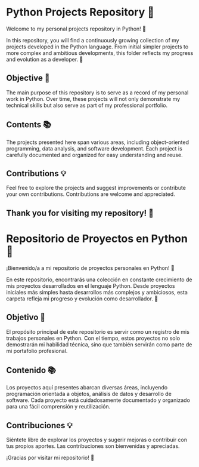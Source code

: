 # Python Projects Repository 🐍

Welcome to my personal projects repository in Python! 🚀

In this repository, you will find a continuously growing collection of my projects developed in the Python language. From initial simpler projects to more complex and ambitious developments, this folder reflects my progress and evolution as a developer. 🌱

## Objective 🎯

The main purpose of this repository is to serve as a record of my personal work in Python. Over time, these projects will not only demonstrate my technical skills but also serve as part of my professional portfolio.

## Contents 📚

The projects presented here span various areas, including object-oriented programming, data analysis, and software development. Each project is carefully documented and organized for easy understanding and reuse.

## Contributions 💡

Feel free to explore the projects and suggest improvements or contribute your own contributions. Contributions are welcome and appreciated.

Thank you for visiting my repository! 🙏
---
# Repositorio de Proyectos en Python 🐍

¡Bienvenido/a a mi repositorio de proyectos personales en Python! 🚀

En este repositorio, encontrarás una colección en constante crecimiento de mis proyectos desarrollados en el lenguaje Python. Desde proyectos iniciales más simples hasta desarrollos más complejos y ambiciosos, esta carpeta refleja mi progreso y evolución como desarrollador. 🌱

## Objetivo 🎯

El propósito principal de este repositorio es servir como un registro de mis trabajos personales en Python. Con el tiempo, estos proyectos no solo demostrarán mi habilidad técnica, sino que también servirán como parte de mi portafolio profesional.

## Contenido 📚

Los proyectos aquí presentes abarcan diversas áreas, incluyendo programación orientada a objetos, análisis de datos y desarrollo de software. Cada proyecto está cuidadosamente documentado y organizado para una fácil comprensión y reutilización.

## Contribuciones 💡

Siéntete libre de explorar los proyectos y sugerir mejoras o contribuir con tus propios aportes. Las contribuciones son bienvenidas y apreciadas.

¡Gracias por visitar mi repositorio! 🙏

